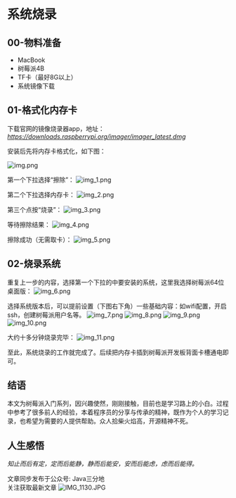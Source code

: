# 系统烧录 
## 00-物料准备
* MacBook
* 树莓派4B
* TF卡（最好8G以上）
* 系统镜像下载

## 01-格式化内存卡
下载官网的镜像烧录器app，地址：_https://downloads.raspberrypi.org/imager/imager_latest.dmg_

安装后先将内存卡格式化，如下图： 

![img.png](./resources/img.png)

第一个下拉选择“擦除”：
![img_1.png](./resources/img_1.png)

第二个下拉选择内存卡：
![img_2.png](./resources/img_2.png)

第三个点按“烧录”：
![img_3.png](./resources/img_3.png)

等待擦除结果：
![img_4.png](./resources/img_4.png)

擦除成功（无需取卡）：
![img_5.png](./resources/img_5.png)

## 02-烧录系统
重复上一步的内容，选择第一个下拉的中要安装的系统，这里我选择树莓派64位桌面版：
![img_6.png](./resources/img_6.png)

选择系统版本后，可以提前设置（下图右下角）一些基础内容：如wifi配置，开启ssh，创建树莓派用户名等。
![img_7.png](./resources/img_7.png)
![img_8.png](./resources/img_8.png)
![img_9.png](./resources/img_9.png)
![img_10.png](./resources/img_10.png)

大约十多分钟烧录完毕：
![img_11.png](./resources/img_11.png)


至此，系统烧录的工作就完成了。后续把内存卡插到树莓派开发板背面卡槽通电即可。



## 结语
本文为树莓派入门系列，因兴趣使然，刚刚接触，目前也是学习路上的小白。过程中参考了很多前人的经验，本着程序员的分享与传承的精神，既作为个人的学习记录，也希望为需要的人提供帮助。众人拾柴火焰高，开源精神不死。

## 人生感悟 
_知止而后有定，定而后能静，静而后能安，安而后能虑，虑而后能得。_

文章同步发布于公众号: Java三分地  
关注获取最新文章
![IMG_1130.JPG](./resources/wechat_qr.JPG)
